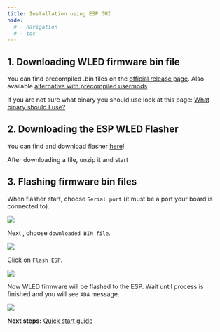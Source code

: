 ```yaml
---
title: Installation using ESP GUI
hide:
  # - navigation
  # - toc
---
```


## 1. Downloading WLED firmware bin file

You can find precompiled .bin files on the [official release page](https://bin.wled.me). Also available [alternative with precompiled usermods](https://github.com/srg74/WLED-wemos-shield/tree/master/resources/Firmware)

If you are not sure what binary you should use look at this page:
[What binary should I use?](/basics/install-binary#what-binary-should-i-use)

## 2. Downloading the ESP WLED Flasher

You can find and download flasher [here](https://github.com/srg74/WLED-wemos-shield/tree/master/resources/Firmware/WLED_%20ESP_Flasher)!

After downloading a file, unzip it and start

## 3. Flashing firmware bin files

When flasher start, choose `Serial port` (it must be a port your board is connected to).

![](https://github.com/srg74/WLED-wemos-shield/raw/master/resources/Images/Flasher1.png)

Next , choose `downloaded BIN file`.

![](https://github.com/srg74/WLED-wemos-shield/raw/master/resources/Images/Flasher2.png)

Click on `Flash ESP`.

![](https://github.com/srg74/WLED-wemos-shield/raw/master/resources/Images/Flasher3.png)

Now WLED firmware will be flashed to the ESP. Wait until process is finished and you will see `ADA` message.

![](https://github.com/srg74/WLED-wemos-shield/raw/master/resources/Images/Flasher4.png)

**Next steps:** [Quick start guide](/basics/getting-started)
